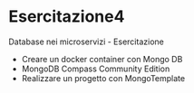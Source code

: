 # Esercitazione4

Database nei microservizi - Esercitazione

* Creare un docker container con Mongo DB
* MongoDB Compass Community Edition
* Realizzare un progetto con MongoTemplate


